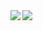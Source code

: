 <div align="center">
  <span>
    <img align="left" src="https://github-readme-stats.vercel.app/api?username=cedrickring&bg_color=30,e96443,904e95&text_color=fff&icon_color=fff&title_color=fff&line_height=20&hide_border=true&show_icons=true" />
  </span>
  &nbsp;
  <span>
    <img align="left" src="https://github-readme-stats.vercel.app/api/top-langs/?username=cedrickring&layout=compact&bg_color=30,e96443,904e95&text_color=fff&icon_color=fff&title_color=fff&hide_border=true" />
  </span>
</div>
